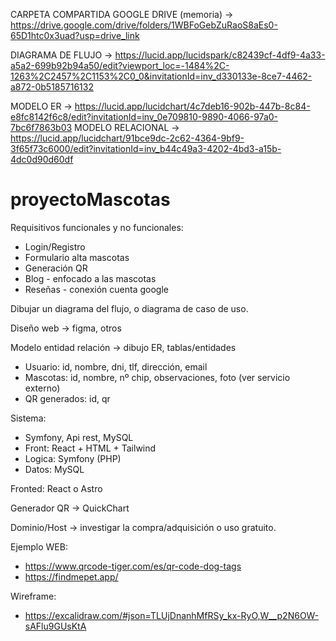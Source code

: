 CARPETA COMPARTIDA GOOGLE DRIVE (memoria) ->  https://drive.google.com/drive/folders/1WBFoGebZuRaoS8aEs0-65D1htc0x3uad?usp=drive_link

DIAGRAMA DE FLUJO -> https://lucid.app/lucidspark/c82439cf-4df9-4a33-a5a2-699b92b94a50/edit?viewport_loc=-1484%2C-1263%2C2457%2C1153%2C0_0&invitationId=inv_d330133e-8ce7-4462-a872-0b5185716132

MODELO ER -> https://lucid.app/lucidchart/4c7deb16-902b-447b-8c84-e8fc8142f6c8/edit?invitationId=inv_0e709810-9890-4066-97a0-7bc6f7863b03
MODELO RELACIONAL -> https://lucid.app/lucidchart/91bce9dc-2c62-4364-9bf9-3f65f73c6000/edit?invitationId=inv_b44c49a3-4202-4bd3-a15b-4dc0d90d60df
# proyectoMascotas

Requisitivos funcionales y no funcionales:
- Login/Registro
- Formulario alta mascotas
- Generación QR
- Blog - enfocado a las mascotas
- Reseñas - conexión cuenta google

Dibujar un diagrama del flujo, o diagrama de caso de uso.
  
Diseño web -> figma, otros

Modelo entidad relación -> dibujo ER, tablas/entidades
  - Usuario: id, nombre, dni, tlf, dirección, email
  - Mascotas: id, nombre, nº chip, observaciones, foto (ver servicio externo)
  - QR generados: id, qr

Sistema:
  - Symfony, Api rest, MySQL
  - Front: React + HTML + Tailwind
  - Logica: Symfony (PHP)
  - Datos: MySQL

Fronted: React o Astro

Generador QR -> QuickChart

Dominio/Host -> investigar la compra/adquisición o uso gratuito.

Ejemplo WEB: 
  - https://www.qrcode-tiger.com/es/qr-code-dog-tags
  - https://findmepet.app/

  Wireframe:
  - https://excalidraw.com/#json=TLUjDnanhMfRSy_kx-RyO,W__p2N6OW-sAFlu9GUsKtA
